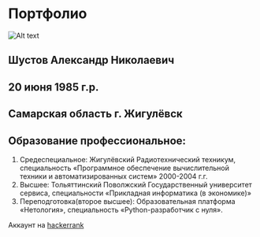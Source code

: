# Портфолио
![Alt text](../../../D:/%D0%A0%D0%B0%D0%B1%D0%BE%D1%87%D0%B8%D0%B9%20%D1%81%D1%82%D0%BE%D0%BB/About-me/rSG7fNnNd.jpg)
## Шустов Александр Николаевич
## 20 июня 1985 г.р.
## Самарская область г. Жигулёвск

## Образование профессиональное:
   1. Средеспециальное: Жигулёвский Радиотехнический техникум, специальность «Программное обеспечение вычислительной техники и автоматизированных систем» 2000-2004 г.г.
   2. Высшее: Тольяттинский Поволжский Государственный университет сервиса, специальности «Прикладная информатика (в экономике)»
   3. Переподготовка(второе высшее): Образовательная платформа «Нетология», специальность «Python-разработчик с нуля».

Аккаунт на [hackerrank](https://www.hackerrank.com/shuraken999?hr_r=1)



